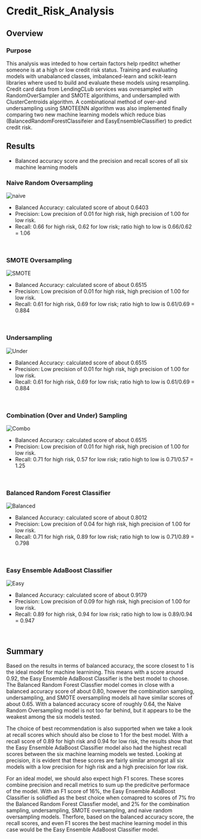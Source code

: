 # Credit_Risk_Analysis

## Overview

### Purpose

This analysis was inteded to how certain factors help rpeditct whether someone is at a high or low credit risk status. Training and evaluating models with unabalanced classes, imbalanced-learn and scikit-learn libraries where used to build and evaluate these models using resampling. Credit card data from LendingCLub services was ovresampled with RandomOverSampler and SMOTE algorithims, and undersampled with ClusterCentroids algorithm. A combinational method of over-and undersampling using SMOTEENN algorithm was also implemented finally comparing two new machine learning models which reduce bias (BalancedRandomForestClassifeier and EasyEnsembleClassifier) to predict credit risk. 

## Results

- Balanced accuracy score and the precision and recall scores of all six machine learning models

### Naive Random Oversampling

![naive](https://user-images.githubusercontent.com/94864663/166157534-871fac32-5026-4a4b-b78d-b4e46f1ddfd0.png)

- Balanced Accuracy: calculated score of about 0.6403
- Precision: Low precision of 0.01 for high risk, high precision of 1.00 for low risk. 
- Recall: 0.66 for high risk, 0.62 for low risk; ratio high to low is 0.66/0.62 = 1.06

<br>


### SMOTE Oversampling

![SMOTE](https://user-images.githubusercontent.com/94864663/166157535-222a09d6-cc33-4bc3-a3c5-c00c4f9fad6c.png)

- Balanced Accuracy: calculated score of about 0.6515
- Precision: Low precision of 0.01 for high risk, high precision of 1.00 for low risk.
- Recall: 0.61 for high risk, 0.69 for low risk; ratio high to low is 0.61/0.69 = 0.884

<br>

### Undersampling

![Under](https://user-images.githubusercontent.com/94864663/166157538-0f48657c-fd39-4897-8958-1f03ca7a787d.png)

- Balanced Accuracy: calculated score of about 0.6515
- Precision: Low precision of 0.01 for high risk, high precision of 1.00 for low risk.
- Recall: 0.61 for high risk, 0.69 for low risk; ratio high to low is 0.61/0.69 = 0.884

<br>

### Combination (Over and Under) Sampling

![Combo](https://user-images.githubusercontent.com/94864663/166157545-9d45b812-a18f-4da7-b5ba-11b91dd90c37.png)

- Balanced Accuracy: calculated score of about 0.6515
- Precision: Low precision of 0.01 for high risk, high precision of 1.00 for low risk.
- Recall: 0.71 for high risk, 0.57 for low risk; ratio high to low is 0.71/0.57 = 1.25

<br>

### Balanced Random Forest Classifier

![Balanced](https://user-images.githubusercontent.com/94864663/166157550-9217a3aa-4396-4fd5-ab96-82d8ddd70888.png)

- Balanced Accuracy: calculated score of about 0.8012
- Precision: Low precision of 0.04 for high risk, high precision of 1.00 for low risk.
- Recall: 0.71 for high risk, 0.89 for low risk; ratio high to low is 0.71/0.89 = 0.798

<br>

### Easy Ensemble AdaBoost Classifier

![Easy](https://user-images.githubusercontent.com/94864663/166157553-56397c13-8273-4b2b-a6ac-35ce102bf4a9.png)

- Balanced Accuracy: calculated score of about 0.9179
- Precision: Low precision of 0.09 for high risk, high precision of 1.00 for low risk.
- Recall: 0.89 for high risk, 0.94 for low risk; ratio high to low is 0.89/0.94 = 0.947

<br>

## Summary

Based on the results in terms of balanced accuracy, the score closest to 1 is the ideal model for machine learnining. This means with a score around 0.92, the Easy Ensemble AdaBoost Classifier is the best model to choose. The Balanced Random Forest Classfier model comes in close with a balanced accuracy score of about 0.80, however the combination sampling, undersampling, and SMOTE oversampling models all have similar scores of about 0.65.  With a balanced accuracy score of roughly 0.64, the Naive Random Oversampling model is not too far behind, but it appears to be the weakest among the six models tested. 

The choice of best recommendation is also supported when we take a look at recall scores which should also be close to 1 for the best model. With a recall score of 0.89 for high risk and 0.94 for low risk, the results show that the Easy Ensemble AdaBoost Classifier model also had the highest recall scores between the six machine learning models we tested. Looking at precision, it is evident that these scores are fairly similar amongst all six models with a low precision for high risk and a high precision for low risk. 

For an ideal model, we should also expect high F1 scores. These scores combine precision and recall metrics to sum up the predicitve performace of the model. With an F1 score of 16%, the Easy Ensemble AdaBoost Classifier is solidfied as the best choice when comapred to scores of 7% fro the Balanced Random Forest Classfier model, and 2% for the combination sampling, undersampling, SMOTE oversampling, and naive random oversampling models. Therfore, based on the balanced accuracy score, the recall scores, and even F1 scores the best machine learning model in this case would be the Easy Ensemble AdaBoost Classifier model. 

